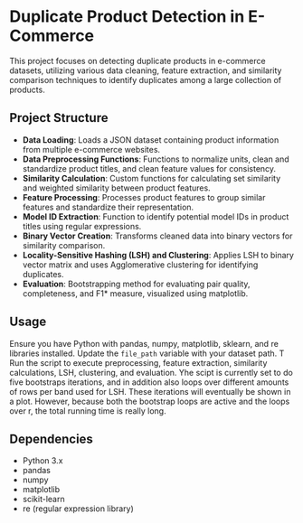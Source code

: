 # Duplicate Product Detection in E-Commerce

This project focuses on detecting duplicate products in e-commerce datasets, utilizing various data cleaning, feature extraction, and similarity comparison techniques to identify duplicates among a large collection of products.

## Project Structure

- **Data Loading**: Loads a JSON dataset containing product information from multiple e-commerce websites.
- **Data Preprocessing Functions**: Functions to normalize units, clean and standardize product titles, and clean feature values for consistency.
- **Similarity Calculation**: Custom functions for calculating set similarity and weighted similarity between product features.
- **Feature Processing**: Processes product features to group similar features and standardize their representation.
- **Model ID Extraction**: Function to identify potential model IDs in product titles using regular expressions.
- **Binary Vector Creation**: Transforms cleaned data into binary vectors for similarity comparison.
- **Locality-Sensitive Hashing (LSH) and Clustering**: Applies LSH to binary vector matrix and uses Agglomerative clustering for identifying duplicates.
- **Evaluation**: Bootstrapping method for evaluating pair quality, completeness, and F1* measure, visualized using matplotlib.

## Usage

Ensure you have Python with pandas, numpy, matplotlib, sklearn, and re libraries installed. Update the `file_path` variable with your dataset path. T Run the script to execute preprocessing, feature extraction, similarity calculations, LSH, clustering, and evaluation. Yhe scipt is currently set to do five bootstraps iterations, and in addition also loops over different amounts of rows per band used for LSH. These iterations will eventually be shown in a plot. However, because both the bootstrap loops are active and the loops over r, the total running time is really long.

## Dependencies

- Python 3.x
- pandas
- numpy
- matplotlib
- scikit-learn
- re (regular expression library)
